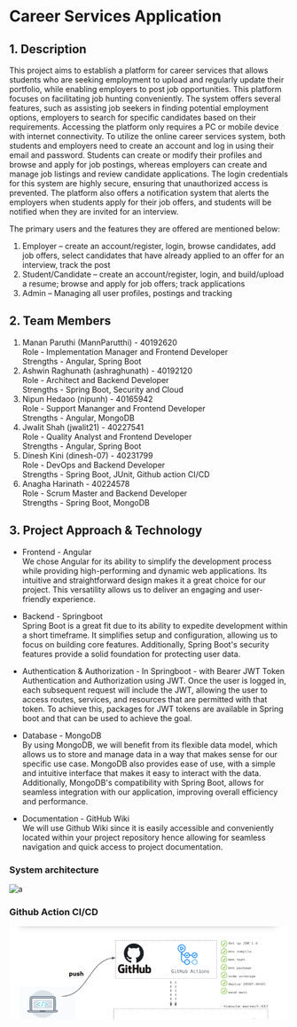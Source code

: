 # Career Services Application

## 1. Description
This project aims to establish a platform for career services that allows students who are seeking employment to upload and regularly update their portfolio, while enabling employers to post job opportunities. This platform focuses on facilitating job hunting conveniently. The system offers several features, such as assisting job seekers in finding potential employment options, employers to search for specific candidates based on their requirements. Accessing the platform only requires a PC or mobile device with internet connectivity. To utilize the online career services system, both students and employers need to create an account and log in using their email and password. Students can create or modify their profiles and browse and apply for job postings, whereas employers can create and manage job listings and review candidate applications. The login credentials for this system are highly secure, ensuring that unauthorized access is prevented. The platform also offers a notification system that alerts the employers when students apply for their job offers, and students will be notified when they are invited for an interview.

The primary users and the features they are offered are mentioned below:
1. Employer – create an account/register, login, browse candidates, add job offers, select candidates that have already applied to an offer for an interview, track the post
2. Student/Candidate – create an account/register, login, and build/upload a resume; browse and apply for job offers; track applications
3. Admin – Managing all user profiles, postings and tracking

## 2. Team Members
1. Manan Paruthi (MannParutthi) - 40192620
   <br/> Role - Implementation Manager and Frontend Developer
   <br/> Strengths - Angular, Spring Boot
2. Ashwin Raghunath (ashraghunath) - 40192120
   <br/> Role - Architect and Backend Developer
   <br/> Strengths - Spring Boot, Security and Cloud
3. Nipun Hedaoo (nipunh) - 40165942
   <br/> Role - Support Mananger and Frontend Developer 
   <br/> Strengths - Angular, MongoDB
4. Jwalit Shah (jwalit21) - 40227541
   <br/> Role - Quality Analyst and Frontend Developer
   <br/> Strengths - Angular, Spring Boot
6. Dinesh Kini (dinesh-07) - 40231799
   <br/> Role - DevOps and Backend Developer
   <br/> Strengths - Spring Boot, JUnit, Github action CI/CD
8. Anagha Harinath - 40224578
   <br/> Role - Scrum Master and Backend Developer
   <br/> Strengths - Spring Boot, MongoDB

## 3. Project Approach & Technology
* Frontend - Angular <br>
We chose Angular for its ability to simplify the development process while providing high-performing and dynamic
web applications. Its intuitive and straightforward design makes it a great choice for our project. This versatility
allows us to deliver an engaging and user-friendly experience.

* Backend - Springboot <br>
Spring Boot is a great fit due to its ability to expedite development within a short timeframe. It simplifies setup and configuration, allowing us to focus on building core features. Additionally, Spring Boot's security features provide a solid foundation for protecting user data.

* Authentication & Authorization - In Springboot - with Bearer JWT Token <br>
Authentication and Authorization using JWT. Once the user is logged in, each subsequent request will include the JWT, allowing the user to access routes, services, and resources that are permitted with that token. To achieve this, packages for JWT tokens are available in Spring boot and that can be used to achieve the goal.

* Database - MongoDB <br>
By using MongoDB, we will benefit from its flexible data model, which allows
us to store and manage data in a way that makes sense for our specific use case. MongoDB also provides ease
of use, with a simple and intuitive interface that makes it easy to interact with the data. Additionally, MongoDB's 
compatibility with Spring Boot, allows for seamless integration with our application, improving overall efficiency
and performance.

* Documentation - GitHub Wiki <br>
We will use Github Wiki since it is easily accessible and conveniently located within your project repository hence allowing for seamless navigation and quick access to project documentation. 

### System architecture

![a](https://github.com/MannParutthi/Team_CodeBlooded_SOEN6011_Summer2023/assets/42038573/67b4aa2d-a16c-45c9-a154-28aafc78d65e)

### Github Action CI/CD

![](github-action.png)



